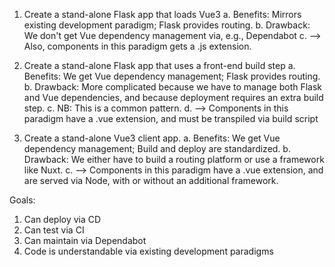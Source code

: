 1. Create a stand-alone Flask app that loads Vue3
   a. Benefits: Mirrors existing development paradigm; Flask provides routing.
   b. Drawback: We don't get Vue dependency management via, e.g., Dependabot
   c. --> Also, components in this paradigm gets a .js extension.


2. Create a stand-alone Flask app that uses a front-end build step
   a. Benefits: We get Vue dependency management; Flask provides routing.
   b. Drawback: More complicated because we have to manage both Flask and Vue dependencies, and because deployment requires an extra build step.
   c. NB: This is a common pattern.
   d. --> Components in this paradigm have a .vue extension, and must be transpiled via build script


3. Create a stand-alone Vue3 client app.
   a. Benefits: We get Vue dependency management; Build and deploy are standardized.
   b. Drawback: We either have to build a routing platform or use a framework like Nuxt.
   c. --> Components in this paradigm have a .vue extension, and are served via Node, with or without an additional framework.


Goals:
1. Can deploy via CD
2. Can test via CI
3. Can maintain via Dependabot
4. Code is understandable via existing development paradigms

